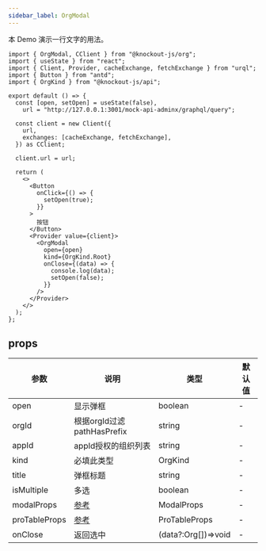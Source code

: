 ```yaml
---
sidebar_label: OrgModal
---
```


本 Demo 演示一行文字的用法。

```tsx preview
import { OrgModal, CClient } from "@knockout-js/org";
import { useState } from "react";
import { Client, Provider, cacheExchange, fetchExchange } from "urql";
import { Button } from "antd";
import { OrgKind } from "@knockout-js/api";

export default () => {
  const [open, setOpen] = useState(false),
    url = "http://127.0.0.1:3001/mock-api-adminx/graphql/query";

  const client = new Client({
    url,
    exchanges: [cacheExchange, fetchExchange],
  }) as CClient;

  client.url = url;

  return (
    <>
      <Button
        onClick={() => {
          setOpen(true);
        }}
      >
        按钮
      </Button>
      <Provider value={client}>
        <OrgModal
          open={open}
          kind={OrgKind.Root}
          onClose={(data) => {
            console.log(data);
            setOpen(false);
          }}
        />
      </Provider>
    </>
  );
};
```

## props

| 参数          | 说明                                                          | 类型                | 默认值 |
| ------------- | ------------------------------------------------------------- | ------------------- | ------ |
| open          | 显示弹框                                                      | boolean             | -      |
| orgId         | 根据orgId过滤pathHasPrefix                                    | string              | -      |
| appId         | appId授权的组织列表                                           | string              | -      |
| kind          | 必填此类型                                                    | OrgKind             | -      |
| title         | 弹框标题                                                      | string              | -      |
| isMultiple    | 多选                                                          | boolean             | -      |
| modalProps    | [参考](https://ant.design/components/modal-cn#api)            | ModalProps          | -      |
| proTableProps | [参考](https://procomponents.ant.design/components/table#api) | ProTableProps       | -      |
| onClose       | 返回选中                                                      | (data?:Org[])=>void | -      |
